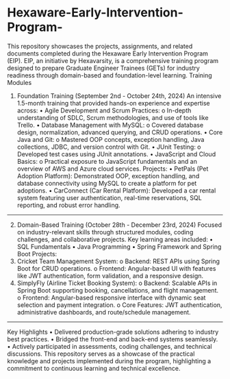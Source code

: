 # Hexaware-Early-Intervention-Program-
This repository showcases the projects, assignments, and related documents completed during the Hexaware Early Intervention Program (EIP). EIP, an initiative by Hexavarsity, is a comprehensive training program designed to prepare Graduate Engineer Trainees (GETs) for industry readiness through domain-based and foundation-level learning.
Training Modules
1. Foundation Training (September 2nd - October 24th, 2024)
An intensive 1.5-month training that provided hands-on experience and expertise across:
•	Agile Development and Scrum Practices:
o	In-depth understanding of SDLC, Scrum methodologies, and use of tools like Trello.
•	Database Management with MySQL:
o	Covered database design, normalization, advanced querying, and CRUD operations.
•	Core Java and Git:
o	Mastered OOP concepts, exception handling, Java collections, JDBC, and version control with Git.
•	JUnit Testing:
o	Developed test cases using JUnit annotations.
•	JavaScript and Cloud Basics:
o	Practical exposure to JavaScript fundamentals and an overview of AWS and Azure cloud services.
Projects:
•	PetPals (Pet Adoption Platform): Demonstrated OOP, exception handling, and database connectivity using MySQL to create a platform for pet adoptions.
•	CarConnect (Car Rental Platform): Developed a car rental system featuring user authentication, real-time reservations, SQL reporting, and robust error handling.
________________________________________
2. Domain-Based Training (October 28th - December 23rd, 2024)
Focused on industry-relevant skills through structured modules, coding challenges, and collaborative projects. Key learning areas included:
•	SQL Fundamentals
•	Java Programming
•	Spring Framework and Spring Boot
Projects:
1.	Cricket Team Management System:
o	Backend: REST APIs using Spring Boot for CRUD operations.
o	Frontend: Angular-based UI with features like JWT authentication, form validation, and a responsive design.
2.	SimplyFly (Airline Ticket Booking System):
o	Backend: Scalable APIs in Spring Boot supporting booking, cancellations, and flight management.
o	Frontend: Angular-based responsive interface with dynamic seat selection and payment integration.
o	Core Features: JWT authentication, administrative dashboards, and route/schedule management.
________________________________________
Key Highlights
•	Delivered production-grade solutions adhering to industry best practices.
•	Bridged the front-end and back-end systems seamlessly.
•	Actively participated in assessments, coding challenges, and technical discussions.
This repository serves as a showcase of the practical knowledge and projects implemented during the program, highlighting a commitment to continuous learning and technical excellence.

